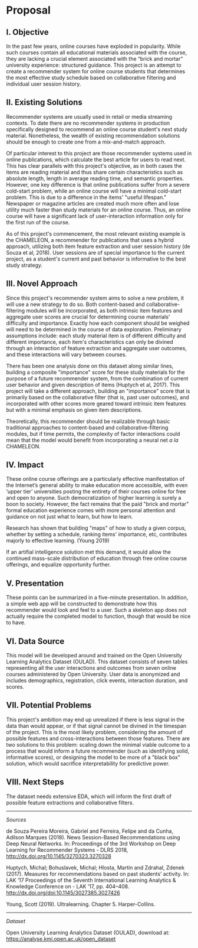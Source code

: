 Proposal
===========

I. Objective
---------
In the past few years, online courses have exploded in popularity. While such courses contain all educational materials associated with the course, they are lacking a crucial element associated with the “brick and mortar” university experience: structured guidance. This project is an attempt to create a recommender system for online course students that determines the most effective study schedule based on collaborative filtering and individual user session history.

II. Existing Solutions
----------
Recommender systems are usually used in retail or media streaming contexts. To date there are no recommender systems in production specifically designed to recommend an online course student's next study material. Nonetheless, the wealth of existing recommendation solutions should be enough to create one from a mix-and-match approach.

Of particular interest to this project are those recommender systems used in online publications, which calculate the best article for users to read next. This has clear parallels with this project's objective, as in both cases the items are reading material and thus share certain characteristics such as absolute length, length in average reading time, and semantic properties. However, one key difference is that online publications suffer from a severe cold-start problem, while an online course will have a minimal cold-start problem. This is due to a difference in the items' "useful lifespan." Newspaper or magazine articles are created much more often and lose utility much faster than study materials for an online course. Thus, an online course will have a significant lack of user-interaction information only for the first run of the course.

As of this project's commencement, the most relevant existing example is the CHAMELEON, a recommender for publications that uses a hybrid approach, utilizing both item feature extraction and user session history (de Souza et al, 2018). User sessions are of special importance to the current project, as a student's current and past behavior is informative to the best study strategy.

III. Novel Approach
------------
Since this project's recommender system aims to solve a new problem, it will use a new strategy to do so. Both content-based and collaborative-filtering modules will be incorporated, as both intrinsic item features and aggregate user scores are crucial for determining course materials' difficulty and importance. Exactly how each component should be weighed will need to be determined in the course of data exploration. Preliminary assumptions include: each study material item is of different difficulty and different importance, each item's characteristics can only be divined through an interaction of feature extraction and aggregate user outcomes, and these interactions will vary between courses.

There has been one analysis done on this dataset along similar lines, building a composite "importance" score for these study materials for the purpose of a future recommender system, from the combination of current user behavior and given description of items (Huptych et al, 2017). This project will take a different approach, building an "importance" score that is primarily based on the collaborative filter (that is, past user outcomes), and incorporated with other scores more geared toward intrinsic item features but with a minimal emphasis on given item descriptions.

Theoretically, this recommender should be realizable through basic traditional approaches to content-based and collaborative-filtering modules, but if time permits, the complexity of factor interactions could mean that the model would benefit from incorporating a neural net *a la* CHAMELEON.

IV. Impact
------------
These online course offerings are a particularly effective manifestation of the Internet’s general ability to make education more accessible, with even ‘upper tier’ universities posting the entirety of their courses online for free and open to anyone. Such democratization of higher learning is surely a boon to society. However, the fact remains that the paid "brick and mortar" formal education experience comes with more personal attention and guidance on not just what to learn, but how to learn.

Research has shown that building "maps" of how to study a given corpus, whether by setting a schedule, ranking items' importance, etc, contributes majorly to effective learning. (Young 2019)

If an artifial intelligence solution met this demand, it would allow the continued mass-scale distribution of education through free online course offerings, and equalize opportunity further.

V. Presentation
-----------
These points can be summarized in a five-minute presentation. In addition, a simple web app will be constructed to demonstrate how this recommender would look and feel to a user. Such a skeleton app does not actually require the completed model to function, though that would be nice to have.

VI. Data Source
-----------
This model will be developed around and trained on the Open University Learning Analytics Dataset (OULAD). This dataset consists of seven tables representing all the user interactions and outcomes from seven online courses administered by Open University. User data is anonymized and includes demographics, registration, click events, interaction duration, and scores.

VII. Potential Problems
------------
This project's ambition may end up unrealized if there is less signal in the data than would appear, or if that signal cannot be divined in the timespan of the project. This is the most likely problem, considering the amount of possible features and cross-interactions between those features. There are two solutions to this problem: scaling down the minimal viable outcome to a process that would inform a future recommender (such as identifying solid, informative scores), or designing the model to be more of a "black box" solution, which would sacrifice interpretability for predictive power.

VIII. Next Steps
------------
The dataset needs extensive EDA, which will inform the first draft of possible feature extractions and collaborative filters. 


-------------
*Sources*

de Souza Pereira Moreira, Gabriel and Ferreira, Felipe and da Cunha, Adilson Marques (2018). News Session-Based Recommendations using Deep Neural Networks. In: Proceedings of the 3rd Workshop on Deep Learning for Recommender Systems - DLRS 2018, http://dx.doi.org/10.1145/3270323.3270328

Huptych, Michal; Bohuslavek, Michal; Hlosta, Martin and Zdrahal, Zdenek (2017). Measures for recommendations
based on past students’ activity. In: LAK ’17 Proceedings of the Seventh International Learning Analytics & Knowledge
Conference on - LAK ’17, pp. 404–408. http://dx.doi.org/doi:10.1145/3027385.3027426

Young, Scott (2019). Ultralearning. Chapter 5. Harper-Collins.

-------------
*Dataset*

Open University Learning Analytics Dataset (OULAD), download at: https://analyse.kmi.open.ac.uk/open_dataset